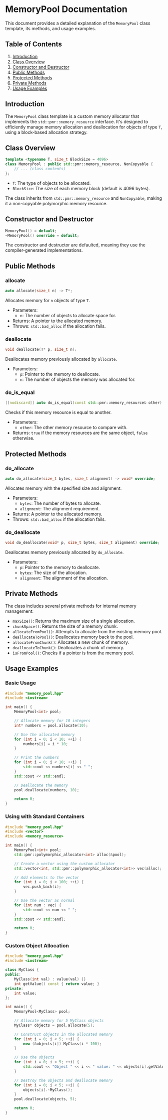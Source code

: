 # MemoryPool Documentation

This document provides a detailed explanation of the `MemoryPool` class template, its methods, and usage examples.

## Table of Contents

1. [Introduction](#introduction)
2. [Class Overview](#class-overview)
3. [Constructor and Destructor](#constructor-and-destructor)
4. [Public Methods](#public-methods)
5. [Protected Methods](#protected-methods)
6. [Private Methods](#private-methods)
7. [Usage Examples](#usage-examples)

## Introduction

The `MemoryPool` class template is a custom memory allocator that implements the `std::pmr::memory_resource` interface. It's designed to efficiently manage memory allocation and deallocation for objects of type `T`, using a block-based allocation strategy.

## Class Overview

```cpp
template <typename T, size_t BlockSize = 4096>
class MemoryPool : public std::pmr::memory_resource, NonCopyable {
    // ... (class contents)
};
```

- `T`: The type of objects to be allocated.
- `BlockSize`: The size of each memory block (default is 4096 bytes).

The class inherits from `std::pmr::memory_resource` and `NonCopyable`, making it a non-copyable polymorphic memory resource.

## Constructor and Destructor

```cpp
MemoryPool() = default;
~MemoryPool() override = default;
```

The constructor and destructor are defaulted, meaning they use the compiler-generated implementations.

## Public Methods

### allocate

```cpp
auto allocate(size_t n) -> T*;
```

Allocates memory for `n` objects of type `T`.

- Parameters:
  - `n`: The number of objects to allocate space for.
- Returns: A pointer to the allocated memory.
- Throws: `std::bad_alloc` if the allocation fails.

### deallocate

```cpp
void deallocate(T* p, size_t n);
```

Deallocates memory previously allocated by `allocate`.

- Parameters:
  - `p`: Pointer to the memory to deallocate.
  - `n`: The number of objects the memory was allocated for.

### do_is_equal

```cpp
[[nodiscard]] auto do_is_equal(const std::pmr::memory_resource& other) const noexcept -> bool override;
```

Checks if this memory resource is equal to another.

- Parameters:
  - `other`: The other memory resource to compare with.
- Returns: `true` if the memory resources are the same object, `false` otherwise.

## Protected Methods

### do_allocate

```cpp
auto do_allocate(size_t bytes, size_t alignment) -> void* override;
```

Allocates memory with the specified size and alignment.

- Parameters:
  - `bytes`: The number of bytes to allocate.
  - `alignment`: The alignment requirement.
- Returns: A pointer to the allocated memory.
- Throws: `std::bad_alloc` if the allocation fails.

### do_deallocate

```cpp
void do_deallocate(void* p, size_t bytes, size_t alignment) override;
```

Deallocates memory previously allocated by `do_allocate`.

- Parameters:
  - `p`: Pointer to the memory to deallocate.
  - `bytes`: The size of the allocation.
  - `alignment`: The alignment of the allocation.

## Private Methods

The class includes several private methods for internal memory management:

- `maxSize()`: Returns the maximum size of a single allocation.
- `chunkSpace()`: Returns the size of a memory chunk.
- `allocateFromPool()`: Attempts to allocate from the existing memory pool.
- `deallocateToPool()`: Deallocates memory back to the pool.
- `allocateFromChunk()`: Allocates a new chunk of memory.
- `deallocateToChunk()`: Deallocates a chunk of memory.
- `isFromPool()`: Checks if a pointer is from the memory pool.

## Usage Examples

### Basic Usage

```cpp
#include "memory_pool.hpp"
#include <iostream>

int main() {
    MemoryPool<int> pool;

    // Allocate memory for 10 integers
    int* numbers = pool.allocate(10);

    // Use the allocated memory
    for (int i = 0; i < 10; ++i) {
        numbers[i] = i * 10;
    }

    // Print the numbers
    for (int i = 0; i < 10; ++i) {
        std::cout << numbers[i] << " ";
    }
    std::cout << std::endl;

    // Deallocate the memory
    pool.deallocate(numbers, 10);

    return 0;
}
```

### Using with Standard Containers

```cpp
#include "memory_pool.hpp"
#include <vector>
#include <memory_resource>

int main() {
    MemoryPool<int> pool;
    std::pmr::polymorphic_allocator<int> alloc(&pool);

    // Create a vector using the custom allocator
    std::vector<int, std::pmr::polymorphic_allocator<int>> vec(alloc);

    // Add elements to the vector
    for (int i = 0; i < 100; ++i) {
        vec.push_back(i);
    }

    // Use the vector as normal
    for (int num : vec) {
        std::cout << num << " ";
    }
    std::cout << std::endl;

    return 0;
}
```

### Custom Object Allocation

```cpp
#include "memory_pool.hpp"
#include <iostream>

class MyClass {
public:
    MyClass(int val) : value(val) {}
    int getValue() const { return value; }
private:
    int value;
};

int main() {
    MemoryPool<MyClass> pool;

    // Allocate memory for 5 MyClass objects
    MyClass* objects = pool.allocate(5);

    // Construct objects in the allocated memory
    for (int i = 0; i < 5; ++i) {
        new (&objects[i]) MyClass(i * 100);
    }

    // Use the objects
    for (int i = 0; i < 5; ++i) {
        std::cout << "Object " << i << " value: " << objects[i].getValue() << std::endl;
    }

    // Destroy the objects and deallocate memory
    for (int i = 0; i < 5; ++i) {
        objects[i].~MyClass();
    }
    pool.deallocate(objects, 5);

    return 0;
}
```
